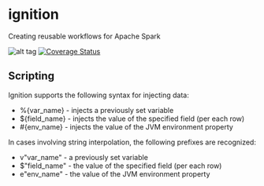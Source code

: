 # ignition
Creating reusable workflows for Apache Spark

![alt tag](https://travis-ci.org/uralian/ignition.svg?branch=master)
[![Coverage Status](https://coveralls.io/repos/uralian/ignition/badge.svg)](https://coveralls.io/r/uralian/ignition)

## Scripting

Ignition supports the following syntax for injecting data:

* %{var_name} - injects a previously set variable
* ${field_name} - injects the value of the specified field (per each row)
* #{env_name} - injects the value of the JVM environment property

In cases involving string interpolation, the following prefixes are recognized:

* v"var_name" - a previously set variable
* $"field_name" - the value of the specified field (per each row)
* e"env_name" - the value of the JVM environment property

